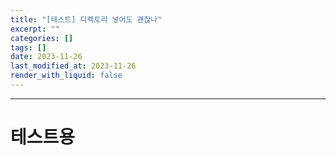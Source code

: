 ```yaml
---
title: "[테스트] 디렉토리 넣어도 괜찮나"
excerpt: ""
categories: []
tags: []
date: 2023-11-26
last_modified_at: 2023-11-26
render_with_liquid: false
---
```


---- 

# 테스트용